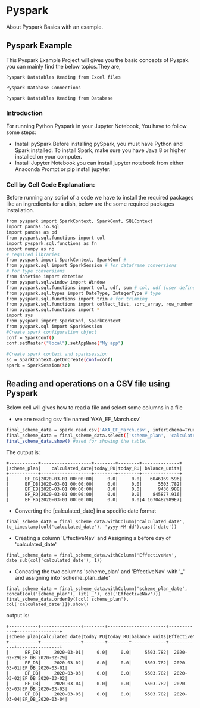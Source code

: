 # Pyspark
About Pyspark Basics with an example.
## Pyspark Example
This Pyspark Example Project will gives you the basic concepts of Pyspak.
you can mainly find the below topics.They are,

`Pyspark Datatables Reading from Excel files`

`Pyspark Database Connections`

`Pyspark Datatables Reading from Database`

### Introduction
For running Python Pyspark in your Jupyter Notebook, You have to follow some steps:
* Install pySpark
  Before installing pySpark, you must have Python and Spark installed.
  To install Spark, make sure you have Java 8 or higher installed on your computer.
* Install Jupyter Notebook
  you can install jupyter notebook from either Anaconda Prompt or pip install jupyter.
 
### Cell by Cell Code Explanation:
Before running any script of a code we have to install the required packages like an ingredients for a dish,
below are the some required packages installation.
```bash
from pyspark import SparkContext, SparkConf, SQLContext
import pandas.io.sql
import pandas as pd
from pyspark.sql.functions import col
import pyspark.sql.functions as fn
import numpy as np
# required libraries
from pyspark import SparkContext, SparkConf #
from pyspark.sql import SparkSession # for dataframe conversions
# for type conversions
from datetime import datetime
from pyspark.sql.window import Window
from pyspark.sql.functions import col, udf, sum # col, udf (user defined functions)
from pyspark.sql.types import DateType, IntegerType # type
from pyspark.sql.functions import trim # for trimming
from pyspark.sql.functions import collect_list, sort_array, row_number # for grouping and taking the last/first element
from pyspark.sql.functions import *
import sys
from pyspark import SparkConf, SparkContext
from pyspark.sql import SparkSession
#Create spark configuration object
conf = SparkConf()
conf.setMaster("local").setAppName("My app")
 
#Create spark context and sparksession
sc = SparkContext.getOrCreate(conf=conf)
spark = SparkSession(sc)
```
## Reading and operations on a CSV file using Pyspark
Below cell will gives how to read a file and select some columns in a file
* we are reading csv file named 'AXA_EF_March.csv'
```bash
final_scheme_data = spark.read.csv('AXA_EF_March.csv', inferSchema=True, header=True)
final_scheme_data = final_scheme_data.select(['scheme_plan', 'calculated_date', 'today_PU', 'today_RU', 'balance_units'])
final_scheme_data.show() #used for showing the table.
```
The output is:
```
+-----------+-------------------+--------+--------+--------------+
|scheme_plan|    calculated_date|today_PU|today_RU| balance_units|
+-----------+-------------------+--------+--------+--------------+
|      EF_DG|2020-03-01 00:00:00|     0.0|     0.0|   6046169.596|
|      EF_DB|2020-03-01 00:00:00|     0.0|     0.0|      5503.782|
|      EF_EB|2020-03-01 00:00:00|     0.0|     0.0|      9436.988|
|      EF_RQ|2020-03-01 00:00:00|     0.0|     0.0|    845877.916|
|      EF_RG|2020-03-01 00:00:00|     0.0|     0.0|4.1670482989E7|
```
* Converting the [calculated_date] in a specific date format

```
final_scheme_data = final_scheme_data.withColumn('calculated_date', to_timestamp(col('calculated_date'), 'yyyy-MM-dd').cast('date'))
```

* Creating a column 'EffectiveNav' and Assigning a before day of 'calculated_date'

```
final_scheme_data = final_scheme_data.withColumn('EffectiveNav', date_sub(col('calculated_date'), 1))
```

* Concating the two columns 'scheme_plan' and 'EffectiveNav' with '_' and assigning into 'scheme_plan_date'
```
final_scheme_data = final_scheme_data.withColumn('scheme_plan_date', concat(col('scheme_plan'), lit('_'), col('EffectiveNav')))
final_scheme_data.orderBy([col('scheme_plan'), col('calculated_date')]).show()
```
output is:
  
```
+-----------+---------------+--------+--------+-------------+------------+----------------+
|scheme_plan|calculated_date|today_PU|today_RU|balance_units|EffectiveNav|scheme_plan_date|
+-----------+---------------+--------+--------+-------------+------------+----------------+
|      EF_DB|     2020-03-01|     0.0|     0.0|     5503.782|  2020-02-29|EF_DB_2020-02-29|
|      EF_DB|     2020-03-02|     0.0|     0.0|     5503.782|  2020-03-01|EF_DB_2020-03-01|
|      EF_DB|     2020-03-03|     0.0|     0.0|     5503.782|  2020-03-02|EF_DB_2020-03-02|
|      EF_DB|     2020-03-04|     0.0|     0.0|     5503.782|  2020-03-03|EF_DB_2020-03-03|
|      EF_DB|     2020-03-05|     0.0|     0.0|     5503.782|  2020-03-04|EF_DB_2020-03-04|
```

